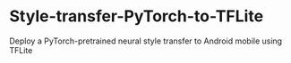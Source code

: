 # Style-transfer-PyTorch-to-TFLite
Deploy a PyTorch-pretrained neural style transfer to Android mobile using TFLite
